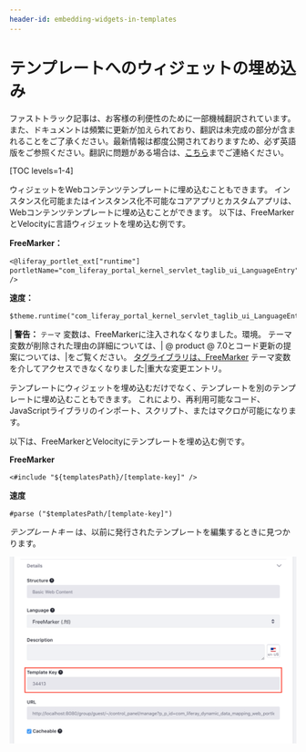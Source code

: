 ```yaml
---
header-id: embedding-widgets-in-templates
---
```


# テンプレートへのウィジェットの埋め込み

<p class="alert alert-info"><span class="wysiwyg-color-blue120">ファストトラック記事は、お客様の利便性のために一部機械翻訳されています。また、ドキュメントは頻繁に更新が加えられており、翻訳は未完成の部分が含まれることをご了承ください。最新情報は都度公開されておりますため、必ず英語版をご参照ください。翻訳に問題がある場合は、<a href="mailto:support-content-jp@liferay.com">こちら</a>までご連絡ください。</span></p>

[TOC levels=1-4]

ウィジェットをWebコンテンツテンプレートに埋め込むこともできます。 インスタンス化可能またはインスタンス化不可能なコアアプリとカスタムアプリは、Webコンテンツテンプレートに埋め込むことができます。 以下は、FreeMarkerとVelocityに言語ウィジェットを埋め込む例です。

**FreeMarker：**

    <@liferay_portlet_ext["runtime"] portletName="com_liferay_portal_kernel_servlet_taglib_ui_LanguageEntry" />

**速度：**

    $theme.runtime("com_liferay_portal_kernel_servlet_taglib_ui_LanguageEntry");

| **警告：** `テーマ` 変数は、FreeMarkerに注入されなくなりました。環境。 テーマ変数が削除された理由の詳細については、| @ product @ 7.0とコード更新の提案については、|をご覧ください。 [タグライブラリは、FreeMarker](/docs/7-0/reference/-/knowledge_base/r/breaking-changes#taglibs-are-no-longer-accessible-via-the-theme-variable-in-freemarker) テーマ変数を介してアクセスできなくなりました|重大な変更エントリ。

テンプレートにウィジェットを埋め込むだけでなく、テンプレートを別のテンプレートに埋め込むこともできます。 これにより、再利用可能なコード、JavaScriptライブラリのインポート、スクリプト、またはマクロが可能になります。

以下は、FreeMarkerとVelocityにテンプレートを埋め込む例です。

**FreeMarker**

``` 
<#include "${templatesPath}/[template-key]" />    
```

**速度**

    #parse ("$templatesPath/[template-key]")

*テンプレートキー* は、以前に発行されたテンプレートを編集するときに見つかります。

![図1：テンプレートの編集ページを表示すると、テンプレートキーを見つけることができます。](../../../../../images/find-template-key.png)

